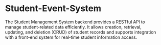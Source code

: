 # Student-Event-System
The Student Management System backend provides a RESTful API to manage student-related data efficiently. It allows creation, retrieval, updating, and deletion (CRUD) of student records and supports integration with a front-end system for real-time student information access.
